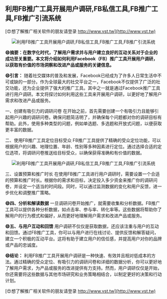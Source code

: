 ## **利用FB推广工具开展用户调研,FB私信工具,FB推广工具,FB推广引流系统**

[😍想了解推广相关软件的朋友请登录 http://www.vst.tw](http://www.vst.tw)

 <center><img src="https://vst.tw/MP4/tuiguang/png/7.png" alt="利用FB推广工具开展用户调研,FB私信工具,FB推广工具,FB推广引流系统"></center>

**😄摘要：在数字化时代，了解用户需求并与用户建立良好的互动关系对于企业的成功至关重要。本文将介绍如何利用Facebook（FB）推广工具开展用户调研，以获取有价值的市场洞察和改进产品或服务的关键信息。**

**😄引言：**
随着社交媒体的普及和发展，Facebook已经成为了许多人日常生活中不可或缺的一部分。作为全球最大的社交平台之一，Facebook不仅提供了广泛的社交功能，还为企业提供了强大的推广工具。其中之一就是通过Facebook推广工具进行用户调研。本文将探讨如何利用这些工具来开展用户调研，以更好地了解用户需求和改进产品或服务。

一、创建有吸引力的调研问卷
在开始之前，首先需要创建一个有吸引力且能够引起用户兴趣的调研问卷。确保问题简洁明了，并确保每个问题都对你的调研目标有帮助。此外，使用多种类型的问题，例如单选题、多选题和开放式问题，以便获取更丰富的数据。

二、使用FB推广工具定位目标受众
FB推广工具提供了精确的受众定位功能，可以根据用户的兴趣、地理位置、年龄、性别等多种因素进行定位。通过选择合适的定位选项，将调研问卷推送给目标受众，以确保获得准确和有价值的数据。

 <center><img src="https://vst.tw/MP4/tuiguang/png/2.png" alt="利用FB推广工具开展用户调研,FB私信工具,FB推广工具,FB推广引流系统"></center>

三、设置预算和推广时长
在使用FB推广工具进行用户调研时，需要设置一个合适的预算和推广时长。根据你的需求和目标，决定投入多少资金来推广你的调研问卷，并设定一个适当的时间段。同时，可以通过监测数据的变化和用户反馈，进一步优化和调整推广策略。

**😄四、分析和解读数据**
一旦调研问卷开始推广，就需要收集和分析数据。FB推广工具可以提供各种分析数据，如点击率、参与率、转化率等。这些数据将帮助你了解用户的行为模式和偏好，从而更好地理解用户需求和改进产品或服务。

**😄五、与用户互动和回馈**
用户调研不仅仅是获取数据，还应该注重与用户的互动和回馈。通过FB推广工具，你可以与用户进行在线讨论、提供反馈和解答疑问，建立一个积极的互动平台。这将有助于建立用户的信任感，并提高用户对你的品牌或产品的忠诚度。

**😄结论：**
利用FB推广工具开展用户调研是一种快速、有效并且相对低成本的方法。通过精确的受众定位、有吸引力的调研问卷和详细的数据分析，你可以更好地了解用户需求，为产品或服务的改进提供有力支持。然而，用户调研仅仅是开始，你还需要将这些数据与其他市场研究和业务策略相结合，以制定更好的决策和行动计划。

[😍想了解推广相关软件的朋友请登录 http://www.vst.tw](http://www.vst.tw)



